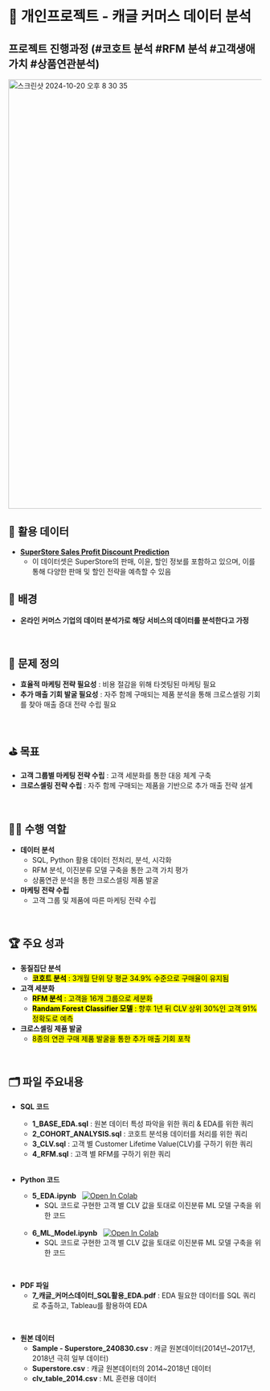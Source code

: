 # 🛒 개인프로젝트 - 캐글 커머스 데이터 분석 
## 프로젝트 진행과정 (#코호트 분석 #RFM 분석 #고객생애가치 #상품연관분석)

<img width="853" alt="스크린샷 2024-10-20 오후 8 30 35" src="https://github.com/user-attachments/assets/b0774edf-cb7b-452a-be5c-3d21e768d5bf">

<br>

## 🎁 활용 데이터
- [**SuperStore Sales Profit Discount Prediction**](https://www.kaggle.com/code/danishmubashar/superstore-sales-profit-discount-predict/input)
    - 이 데이터셋은 SuperStore의 판매, 이윤, 할인 정보를 포함하고 있으며, 이를 통해 다양한 판매 및 할인 전략을 예측할 수 있음

## 🔎 배경
- **온라인 커머스 기업의 데이터 분석가로 해당 서비스의 데이터를 분석한다고 가정**
<br>

## 📌 문제 정의
  - **효율적 마케팅 전략 필요성** : 비용 절감을 위해 타겟팅된 마케팅 필요
  - **추가 매출 기회 발굴 필요성** : 자주 함께 구매되는 제품 분석을 통해 크로스셀링 기회를 찾아 매출 증대 전략 수립 필요
<br>

## ⛳ 목표
  - **고객 그룹별 마케팅 전략 수립** : 고객 세분화를 통한 대응 체계 구축
  - **크로스셀링 전략 수립** : 자주 함께 구매되는 제품을 기반으로 추가 매출 전략 설계
<br> 

## 👨‍💻 수행 역할
  - **데이터 분석**
      - SQL, Python 활용 데이터 전처리, 분석, 시각화
      - RFM 분석, 이진분류 모델 구축을 통한 고객 가치 평가
      - 상품연관 분석을 통한 크로스셀링 제품 발굴
  - **마케팅 전략 수립**
      - 고객 그룹 및 제품에 따른 마케팅 전략 수립
<br>  

## 🏆 주요 성과
  - **동질집단 분석**
      - <mark>**코호트 분석** : 3개월 단위 당 평균 34.9% 수준으로 구매율이 유지됨</mark>
  - **고객 세분화**
      - <mark>**RFM 분석** : 고객을 16개 그룹으로 세분화</mark>
      - <mark>**Randam Forest Classifier 모델** : 향후 1년 뒤 CLV 상위 30%인 고객 91% 정확도로 예측</mark>
 - **크로스셀링 제품 발굴**
      - <mark>8종의 연관 구매 제품 발굴을 통한 추가 매출 기회 포착</mark>
<br>

## 🗂 파일 주요내용
- **SQL 코드**
  - **1_BASE_EDA.sql** : 원본 데이터 특성 파악을 위한 쿼리 & EDA를 위한 쿼리
  - **2_COHORT_ANALYSIS.sql** : 코호트 분석용 데이터를 처리를 위한 쿼리
  - **3_CLV.sql** : 고객 별 Customer Lifetime Value(CLV)를 구하기 위한 쿼리
  - **4_RFM.sql** : 고객 별 RFM를 구하기 위한 쿼리
<br><br>

- **Python 코드** 
  - **5_EDA.ipynb** &nbsp; [![Open In Colab](https://colab.research.google.com/assets/colab-badge.svg)](https://drive.google.com/file/d/1wG-3oY3yQglpCxPYsfXkkhi0EGp2Jpn2/view?usp=sharing)
    - SQL 코드로 구현한 고객 별 CLV 값을 토대로 이진분류 ML 모델 구축을 위한 코드
  <br>
  
  - **6_ML_Model.ipynb** &nbsp; [![Open In Colab](https://colab.research.google.com/assets/colab-badge.svg)](https://drive.google.com/file/d/1jndZPStfiPDCMHhrtXWncj3joCnKQopl/view?usp=sharing)
    - SQL 코드로 구현한 고객 별 CLV 값을 토대로 이진분류 ML 모델 구축을 위한 코드
<br>

- **PDF 파일**
  - **7_캐글_커머스데이터_SQL활용_EDA.pdf** : EDA 필요한 데이터를 SQL 쿼리로 추출하고, Tableau를 활용하여 EDA
<br>
 
- **원본 데이터**
  - **Sample - Superstore_240830.csv** : 캐글 원본데이터(2014년~2017년, 2018년 극히 일부 데이터)
  - **Superstore.csv** : 캐글 원본데이터의 2014~2018년 데이터
  - **clv_table_2014.csv** : ML 훈련용 데이터
  
<br><br><br>
